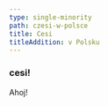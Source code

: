 ```yaml
---
type: single-minority
path: czesi-w-polsce
title: Cesi
titleAddition: v Polsku
---
```


### cesi!

Ahoj!
